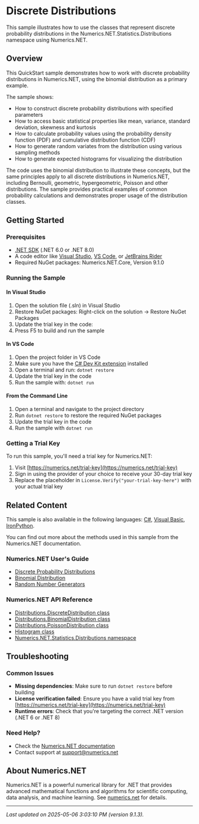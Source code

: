 # Discrete Distributions

This sample illustrates how to use the classes that represent discrete probability distributions in the Numerics.NET.Statistics.Distributions namespace using Numerics.NET.

## Overview

This QuickStart sample demonstrates how to work with discrete probability distributions in Numerics.NET, 
using the binomial distribution as a primary example.

The sample shows:
- How to construct discrete probability distributions with specified parameters
- How to access basic statistical properties like mean, variance, standard deviation, skewness and kurtosis
- How to calculate probability values using the probability density function (PDF) and cumulative 
  distribution function (CDF)
- How to generate random variates from the distribution using various sampling methods
- How to generate expected histograms for visualizing the distribution

The code uses the binomial distribution to illustrate these concepts, but the same principles apply to all
discrete distributions in Numerics.NET, including Bernoulli, geometric, hypergeometric, Poisson and other
distributions. The sample provides practical examples of common probability calculations and demonstrates
proper usage of the distribution classes.


## Getting Started

### Prerequisites

- [.NET SDK](https://dotnet.microsoft.com/download) (.NET 6.0 or .NET 8.0)
- A code editor like [Visual Studio](https://visualstudio.microsoft.com/), [VS Code](https://code.visualstudio.com/), or [JetBrains Rider](https://www.jetbrains.com/rider/)
- Required NuGet packages: Numerics.NET.Core, Version 9.1.0

### Running the Sample

#### In Visual Studio
1. Open the solution file (.sln) in Visual Studio
2. Restore NuGet packages: Right-click on the solution → Restore NuGet Packages
3. Update the trial key in the code:
4. Press F5 to build and run the sample

#### In VS Code

1. Open the project folder in VS Code
2. Make sure you have the [C# Dev Kit extension](https://marketplace.visualstudio.com/items?itemName=ms-dotnettools.csdevkit) installed
3. Open a terminal and run: `dotnet restore`
4. Update the trial key in the code 
5. Run the sample with: `dotnet run`

#### From the Command Line

1. Open a terminal and navigate to the project directory
2. Run `dotnet restore` to restore the required NuGet packages
3. Update the trial key in the code
4. Run the sample with `dotnet run`

### Getting a Trial Key

To run this sample, you'll need a trial key for Numerics.NET:

1. Visit [https://numerics.net/trial-key](https://numerics.net/trial-key)
2. Sign in using the provider of your choice to receive your 30-day trial key
3. Replace the placeholder in `License.Verify("your-trial-key-here")` with your actual trial key

## Related Content

This sample is also available in the following languages: 
[C#](https://github.com/NumericsDotNet/quickstart-csharp/tree/net6.0/statistics/probability-distributions/discrete-distributions), [Visual Basic](https://github.com/NumericsDotNet/quickstart-visualbasic/tree/net6.0/statistics/probability-distributions/discrete-distributions), [IronPython](https://github.com/NumericsDotNet/quickstart-ironpython/tree/net6.0/statistics/probability-distributions/discrete-distributions).

You can find out more about the methods used in this sample from the Numerics.NET documentation.

### Numerics.NET User's Guide

- [Discrete Probability Distributions](https://numerics.netstatistics/discrete-distributions/discrete-probability-distributions)
- [Binomial Distribution](https://numerics.netstatistics/discrete-distributions/binomial-distribution)
- [Random Number Generators](https://numerics.netstatistics/random-numbers/random-number-generators)

### Numerics.NET API Reference

- [Distributions.DiscreteDistribution class](https://numerics.net/documentation/latest/reference/numerics.net.statistics.distributions.discretedistribution)
- [Distributions.BinomialDistribution class](https://numerics.net/documentation/latest/reference/numerics.net.statistics.distributions.binomialdistribution)
- [Distributions.PoissonDistribution class](https://numerics.net/documentation/latest/reference/numerics.net.statistics.distributions.poissondistribution)
- [Histogram class](https://numerics.net/documentation/latest/reference/numerics.net.dataanalysis.histogram)
- [Numerics.NET.Statistics.Distributions namespace](https://numerics.net/documentation/latest/reference/numerics.net.statistics.distributions)


## Troubleshooting

### Common Issues

- **Missing dependencies**: Make sure to run `dotnet restore` before building
- **License verification failed**: Ensure you have a valid trial key from [https://numerics.net/trial-key](https://numerics.net/trial-key)
- **Runtime errors**: Check that you're targeting the correct .NET version (.NET 6 or .NET 8)

### Need Help?

- Check the [Numerics.NET documentation](https://numerics.net/documentation/)
- Contact support at [support@numerics.net](mailto:support@numerics.net?subject=DiscreteDistributions%20QuickStart%20Sample%20%28F%23%29)

## About Numerics.NET

Numerics.NET is a powerful numerical library for .NET that provides advanced mathematical 
functions and algorithms for scientific computing, data analysis, and machine learning.
See [numerics.net](https://numerics.net) for details.

---

_Last updated on 2025-05-06 3:03:10 PM (version 9.1.3)._
